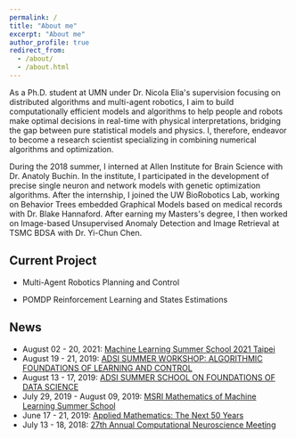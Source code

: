 ```yaml
---
permalink: /
title: "About me"
excerpt: "About me"
author_profile: true
redirect_from: 
  - /about/
  - /about.html
---
```

As a Ph.D. student at UMN under Dr. Nicola Elia's supervision focusing on distributed algorithms and multi-agent robotics, I aim to build computationally efficient models and algorithms to help people and robots make optimal decisions in real-time with physical interpretations, bridging the gap between pure statistical models and physics. I, therefore, endeavor to become a research scientist specializing in combining numerical algorithms and optimization. 

During the 2018 summer, I interned at Allen Institute for Brain Science with Dr. Anatoly Buchin. In the institute, I participated in the development of precise single neuron and network models with genetic optimization algorithms. After the internship, I joined the UW BioRobotics Lab, working on Behavior Trees embedded Graphical Models based on medical records with Dr. Blake Hannaford. After earning my Masters's degree, I then worked on Image-based Unsupervised Anomaly Detection and Image Retrieval at TSMC BDSA with Dr. Yi-Chun Chen. 


Current Project 
------ 
* Multi-Agent Robotics Planning and Control 

* POMDP Reinforcement Learning and States Estimations

News
------
* August 02 - 20, 2021: [Machine Learning Summer School 2021 Taipei](http://ai.ntu.edu.tw/mlss2021/schedule/?fbclid=IwAR0mLQn7KsfOLrqFTVIAo_wYWhIYcII3_sAU8Ze40k_zxJEmbV994gV8l5w)
* August 19 - 21, 2019: [ADSI SUMMER WORKSHOP: ALGORITHMIC FOUNDATIONS OF LEARNING AND CONTROL](https://ajwagen.github.io/adsi_learning_and_control/)
* August 13 - 17, 2019: [ADSI SUMMER SCHOOL ON FOUNDATIONS OF DATA SCIENCE](https://alecgt.github.io/adsi_summer/)
* July 29, 2019 - August 09, 2019: [MSRI Mathematics of Machine Learning Summer School](http://www.msri.org/summer_schools/866)
* June 17 - 21, 2019: [Applied Mathematics: The Next 50 Years](https://depts.washington.edu/amath/amath50/)
* July 13 - 18, 2018: [27th Annual Computational Neuroscience Meeting](https://www.cnsorg.org/cns-2018)
